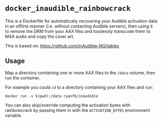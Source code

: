 # `docker_inaudible_rainbowcrack`

This is a Dockerfile for automatically recovering your Audible activation data in an offline manner (i.e. without contacting Audible servers), then using it to remove the DRM from your AAX files and losslessly transcode them to M4A audio and copy the cover art.

This is based on: <https://github.com/inAudible-NG/tables>

## Usage

Map a directory containing one or more AAX files to the `/data` volume, then run the container.

For example you could `cd` to a directory containing your AAX files and run:

    docker run -v $(pwd):/data ryanfb/inaudible

You can also skip/override computing the activation bytes with rainbowcrack by passing them in with the `ACTIVATION_BYTES` environment variable.
